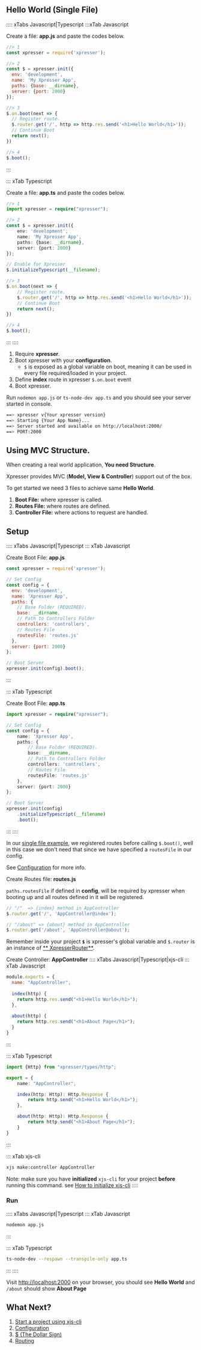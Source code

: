 ## Hello World (Single File)

:::: xTabs Javascript|Typescript
:::xTab Javascript

Create a file: **app.js** and paste the codes below.

```javascript
//> 1
const xpresser = require('xpresser');

//> 2
const $ = xpresser.init({
  env: 'development',
  name: 'My Xpresser App',
  paths: {base: __dirname},
  server: {port: 2000}
});

//> 3
$.on.boot(next => {
  // Register route.
  $.router.get('/', http => http.res.send('<h1>Hello World</h1>'));
  // Continue Boot    
  return next();
})

//> 4
$.boot();
```

:::

::: xTab Typescript 

Create a file: **app.ts** and paste the codes below.

```typescript
//> 1
import xpresser = require("xpresser");

//> 2
const $ = xpresser.init({
    env: 'development',
    name: 'My Xpresser App',
    paths: {base: __dirname},
    server: {port: 2000}
});

// Enable for Xpresser
$.initializeTypescript(__filename);

//> 3
$.on.boot(next => {
    // Register route.
    $.router.get('/', http => http.res.send('<h1>Hello World</h1>'));
    // Continue Boot    
    return next();
})

//> 4
$.boot();
```

:::
::::

1. Require **xpresser**.
2. Boot xpresser with your **configuration**.
    * `$` is exposed as a global variable on boot, meaning it can be used in every file required/loaded in your project.
3. Define **index** route in xpresser `$.on.boot` event
4. Boot xpresser.

Run `nodemon app.js` or `ts-node-dev app.ts` and you should see your server started in console.

```sh
==> xpresser v{Your xpresser version}
==> Starting {Your App Name}...
==> Server started and available on http://localhost:2000/
==> PORT:2000
```

## Using MVC Structure.

When creating a real world application, **You need Structure**.

Xpresser provides MVC (**Model, View & Controller**) support out of the box.

To get started we need 3 files to achieve same **Hello World**.

1. **Boot File:** where xpresser is called.
2. **Routes File:** where routes are defined.
3. **Controller File:** where actions to request are handled.

## Setup

:::: xTabs Javascript|Typescript
::: xTab Javascript 

Create Boot File: **app.js**

```javascript
const xpresser = require('xpresser');

// Set Config
const config = {
  env: 'development',
  name: 'Xpresser App',
  paths: {
    // Base Folder (REQUIRED).
    base: __dirname,
    // Path to Controllers Folder
    controllers: 'controllers',
    // Routes File
    routesFile: 'routes.js'
  },
  server: {port: 2000}
};

// Boot Server
xpresser.init(config).boot();
```

:::

::: xTab Typescript 

Create Boot File: **app.ts**

```typescript
import xpresser = require("xpresser");

// Set Config
const config = {
    name: 'Xpresser App',
    paths: {
        // Base Folder (REQUIRED).
        base: __dirname,
        // Path to Controllers Folder
        controllers: 'controllers',
        // Routes File
        routesFile: 'routes.js'
    },
    server: {port: 2000}
};

// Boot Server
xpresser.init(config)
    .initializeTypescript(__filename)
    .boot();
```

:::
::::

In our [single file example](#hello-world-single-file), we registered routes before calling `$.boot()`, well in this
case we don't need that since we have specified a `routesFile` in our config.

See [Configuration](./configuration/readme.md) for more info.

Create Routes file: **routes.js**

`paths.routesFile` if defined in **config**, will be required by xpresser when booting up and all routes defined in it
will be registered.

```javascript
// "/"  => {index} method in AppController
$.router.get('/', 'AppController@index');

// "/about" => {about} method in AppController
$.router.get('/about', 'AppController@about');
```

Remember inside your project **`$`** is xpresser's global variable and `$.router` is an instance of [**
XpresserRouter**](../router/readme.md).

Create Controller: **AppController**
:::: xTabs Javascript|Typescript|xjs-cli
::: xTab Javascript

```javascript
module.exports = {
  name: "AppController",
  
  index(http) {
    return http.res.send("<h1>Hello World</h1>");
  },
  
  about(http) {
    return http.res.send("<h1>About Page</h1>");
  }
}
```

:::

::: xTab Typescript

```typescript
import {Http} from "xpresser/types/http";

export = {
    name: "AppController",

    index(http: Http): Http.Response {
        return http.send("<h1>Hello World</h1>");
    },

    about(http: Http): Http.Response {
        return http.send("<h1>About Page</h1>");
    }
}
```

:::

::: xTab xjs-cli

```sh
xjs make:controller AppController
```

Note: make sure you have **initialized** `xjs-cli` for your project **before** running this command.
see [How to initialize xjs-cli](./xjs-cli.md#init-file)
::::

### Run

:::: xTabs Javascript|Typescript
::: xTab Javascript

```sh
nodemon app.js
```

:::

::: xTab Typescript

```sh
ts-node-dev --respawn --transpile-only app.ts
```

:::
::::

Visit [http://localhost:2000](http://localhost:2000) on your browser, you should see **Hello World** and `/about` should
show **About Page**

## What Next?

1. [Start a project using xjs-cli](./getting-started.md)
2. [Configuration](./configuration/readme.md)
3. [$ (The Dollar Sign)](./dollar-sign.md)
4. [Routing](./router/readme.md)
